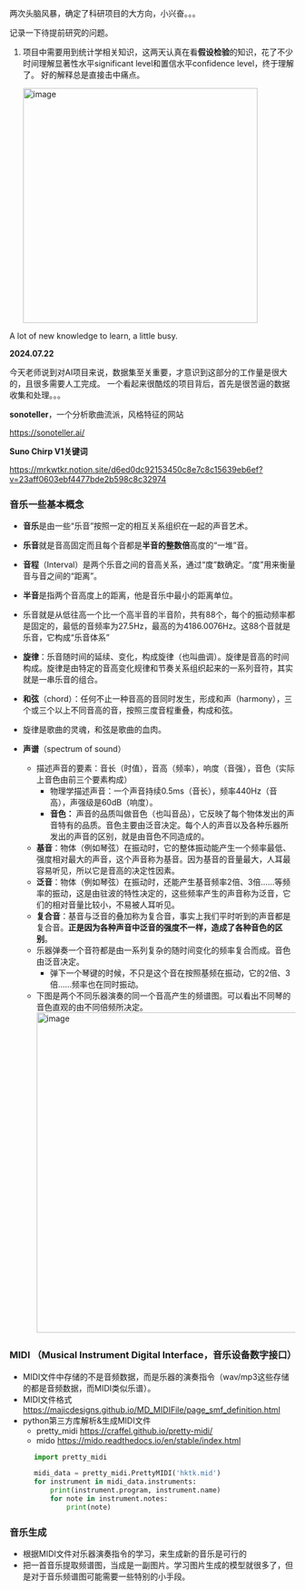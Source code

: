 两次头脑风暴，确定了科研项目的大方向，小兴奋。。。

记录一下待提前研究的问题。
1. 项目中需要用到统计学相关知识，这两天认真在看**假设检验**的知识，花了不少时间理解显著性水平significant level和置信水平confidence level，终于理解了。
   好的解释总是直接击中痛点。
   
   <img width="413" alt="image" src="https://github.com/MaxGYX/Road2Next/assets/158791943/fb4bb75a-6be0-47a2-9081-9f3a6132725d">


A lot of new knowledge to learn, a little busy.


**2024.07.22**

今天老师说到对AI项目来说，数据集至关重要，才意识到这部分的工作量是很大的，且很多需要人工完成。
一个看起来很酷炫的项目背后，首先是很苦逼的数据收集和处理。。。


**sonoteller**，一个分析歌曲流派，风格特征的网站

https://sonoteller.ai/

**Suno Chirp V1关键词**

https://mrkwtkr.notion.site/d6ed0dc92153450c8e7c8c15639eb6ef?v=23aff0603ebf4477bde2b598c8c32974

### 音乐一些基本概念
-   **音乐**是由一些“乐音”按照一定的相互关系组织在一起的声音艺术。
-   **乐音**就是音高固定而且每个音都是**半音的整数倍**高度的“一堆”音。
-   **音程**（Interval）是两个乐音之间的音高关系，通过“度”数确定。“度”用来衡量音与音之间的“距离”。
-   **半音**是指两个音高度上的距离，他是音乐中最小的距离单位。
-   乐音就是从低往高一个比一个高半音的半音阶，共有88个，每个的振动频率都是固定的，最低的音频率为27.5Hz，最高的为4186.0076Hz。这88个音就是乐音，它构成“乐音体系”
-   **旋律**：乐音随时间的延续、变化，构成旋律（也叫曲调）。旋律是音高的时间构成。旋律是由特定的音高变化规律和节奏关系组织起来的一系列音符，其实就是一串乐音的组合。
-   **和弦**（chord）：任何不止一种音高的音同时发生，形成和声（harmony），三个或三个以上不同音高的音，按照三度音程重叠，构成和弦。
-   旋律是歌曲的灵魂，和弦是歌曲的血肉。

-   **声谱**（spectrum of sound）
     -   描述声音的要素：音长（时值），音高（频率），响度（音强），音色（实际上音色由前三个要素构成）
          -   物理学描述声音：一个声音持续0.5ms（音长），频率440Hz（音高），声强级是60dB（响度）。
          -   **音色：** 声音的品质叫做音色（也叫音品），它反映了每个物体发出的声音特有的品质。音色主要由泛音决定。每个人的声音以及各种乐器所发出的声音的区别，就是由音色不同造成的。
     -   **基音**：物体（例如琴弦）在振动时，它的整体振动能产生一个频率最低、强度相对最大的声音，这个声音称为基音。因为基音的音量最大，人耳最容易听见，所以它是音高的决定性因素。
     -   **泛音**：物体（例如琴弦）在振动时，还能产生基音频率2倍、3倍……等频率的振动，这是由驻波的特性决定的，这些频率产生的声音称为泛音，它们的相对音量比较小，不易被人耳听见。
     -   **复合音**：基音与泛音的叠加称为复合音，事实上我们平时听到的声音都是复合音。**正是因为各种声音中泛音的强度不一样，造成了各种音色的区别**。
     -   乐器弹奏一个音符都是由一系列复杂的随时间变化的频率复合而成。音色由泛音决定。
          -   弹下一个琴键的时候，不只是这个音在按照基频在振动，它的2倍、3倍……频率也在同时振动。
     -   下图是两个不同乐器演奏的同一个音高产生的频谱图。可以看出不同琴的音色直观的由不同倍频所决定。
          <img width="563" alt="image" src="https://github.com/user-attachments/assets/be11c833-6b82-4624-b2ce-38c7e42ebde5">

### MIDI （Musical Instrument Digital Interface，音乐设备数字接口）
-   MIDI文件中存储的不是音频数据，而是乐器的演奏指令（wav/mp3这些存储的都是音频数据，而MIDI类似乐谱）。
-   MIDI文件格式
     https://majicdesigns.github.io/MD_MIDIFile/page_smf_definition.html
-   python第三方库解析&生成MIDI文件
      -   pretty_midi https://craffel.github.io/pretty-midi/
      -   mido https://mido.readthedocs.io/en/stable/index.html
   ```python
         import pretty_midi

         midi_data = pretty_midi.PrettyMIDI('hktk.mid')
         for instrument in midi_data.instruments:
             print(instrument.program, instrument.name)
             for note in instrument.notes:
                 print(note)
   ```

### 音乐生成
-   根据MIDI文件对乐器演奏指令的学习，来生成新的音乐是可行的
-   把一首音乐提取频谱图，当成是一副图片。学习图片生成的模型就很多了，但是对于音乐频谱图可能需要一些特别的小手段。

    
   

